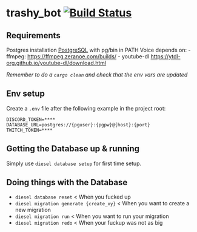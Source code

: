 # trashy_bot [![Build Status](https://travis-ci.com/HansTrashy/trashy_bot.svg?branch=master)](https://travis-ci.com/HansTrashy/trashy_bot)

## Requirements

Postgres installation [PostgreSQL](https://www.postgresql.org/download/) with pg/bin in PATH
Voice depends on:
    - ffmpeg: https://ffmpeg.zeranoe.com/builds/
    - youtube-dl https://ytdl-org.github.io/youtube-dl/download.html

*Remember to do a `cargo clean` and check that the env vars are  updated*

## Env setup

Create a `.env` file after the following example in the project root:

    DISCORD_TOKEN=****
    DATABASE_URL=postgres://{pguser}:{pgpw}@{host}:{port}
    TWITCH_TOKEN=****


## Getting the Database up & running

Simply use `diesel database setup` for first time setup.

## Doing things with the Database

- `diesel database reset` < When you fucked up
- `diesel migration generate {create_xy}` < When you want to create a new migration
- `diesel migration run` < When you want to run your migration
- `diesel migration redo` < When your fuckup was not as big

